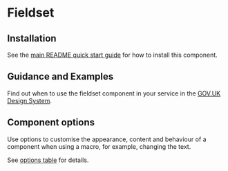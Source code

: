 # Fieldset

## Installation

See the [main README quick start guide](https://github.com/alphagov/moduk-frontend#quick-start) for how to install this component.

## Guidance and Examples

Find out when to use the fieldset component in your service in the [GOV.UK Design System](https://design-system.service.gov.uk/components/fieldset).

## Component options

Use options to customise the appearance, content and behaviour of a component when using a macro, for example, changing the text.

See [options table](https://design-system.service.gov.uk/components/fieldset/#options-fieldset-example) for details.
